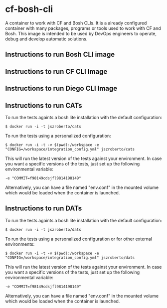# cf-bosh-cli
A container to work with CF and Bosh CLIs. It is a already configured container with many packages, programs or tools used to work with CF and Bosh. This image is intended to be used by DevOps engineers to operate, debug and develop automatic solutions. 


## Instructions to run Bosh CLI image


## Instructions to run CF CLI Image 

## Instructions to run Diego CLI Image


## Instructions to run CATs


To run the tests againts a bosh lite installation with the default configuration: 

```
$ docker run -i -t jszroberto/cats 

```

To run the tests using a personalized configuration: 

```
$ docker run -i -t -v $(pwd):/workspace -e "CONFIG=/workspace/integration_config.yml" jszroberto/cats 

```

This will run the latest version of the tests against your environment. In case you want a specific versions of the tests, just set up the following environmental variable: 

```
-e "COMMIT=f98149cdsjfl9814198149"
```

Alternatively, you can have a file named "env.conf" in the mounted volume which would be loaded when the container is launched. 


## Instructions to run DATs 

To run the tests againts a bosh lite installation with the default configuration: 

```
$ docker run -i -t jszroberto/dats 

```

To run the tests using a personalized configuration or for other external environments: 

```
$ docker run -i -t -v $(pwd):/workspace -e "CONFIG=/workspace/integration_config.yml" jszroberto/dats 

``` 


This will run the latest version of the tests against your environment. In case you want a specific versions of the tests, just set up the following environmental variable: 

```
-e "COMMIT=f98149cdsjfl9814198149"

```

Alternatively, you can have a file named "env.conf" in the mounted volume which would be loaded when the container is launched. 

